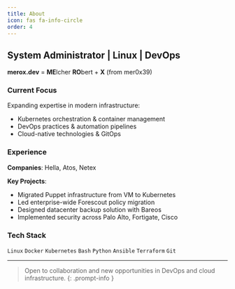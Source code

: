 ```yaml
---
title: About
icon: fas fa-info-circle
order: 4
---
```




## System Administrator | Linux | DevOps

**merox.dev** = **ME**lcher **RO**bert + **X** (from mer0x39)

### Current Focus

Expanding expertise in modern infrastructure:
- Kubernetes orchestration & container management
- DevOps practices & automation pipelines
- Cloud-native technologies & GitOps

### Experience

**Companies**: Hella, Atos, Netex

**Key Projects**:
- Migrated Puppet infrastructure from VM to Kubernetes
- Led enterprise-wide Forescout policy migration
- Designed datacenter backup solution with Bareos
- Implemented security across Palo Alto, Fortigate, Cisco

### Tech Stack

`Linux` `Docker` `Kubernetes` `Bash` `Python` `Ansible` `Terraform` `Git`

---

> Open to collaboration and new opportunities in DevOps and cloud infrastructure.
{: .prompt-info }